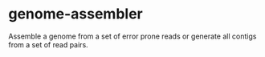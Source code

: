 # genome-assembler
Assemble a genome from a set of error prone reads or generate all contigs from a set of read pairs.
